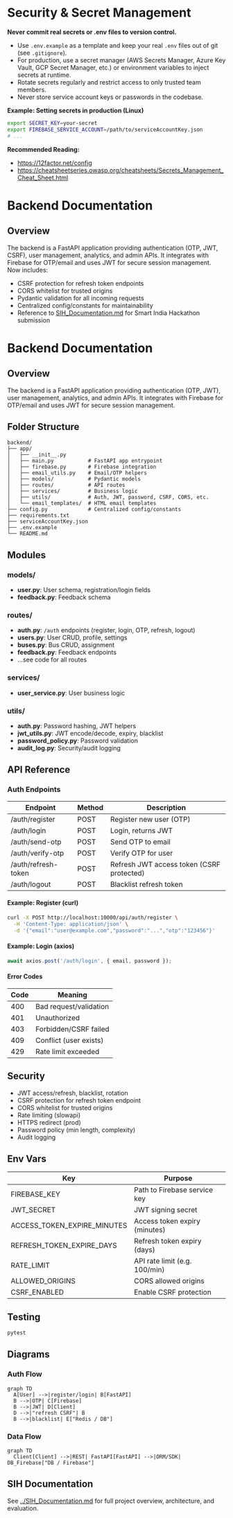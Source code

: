 # Security & Secret Management

**Never commit real secrets or .env files to version control.**

- Use `.env.example` as a template and keep your real `.env` files out of git (see `.gitignore`).
- For production, use a secret manager (AWS Secrets Manager, Azure Key Vault, GCP Secret Manager, etc.) or environment variables to inject secrets at runtime.
- Rotate secrets regularly and restrict access to only trusted team members.
- Never store service account keys or passwords in the codebase.

**Example: Setting secrets in production (Linux)**
```sh
export SECRET_KEY=your-secret
export FIREBASE_SERVICE_ACCOUNT=/path/to/serviceAccountKey.json
# ...
```

**Recommended Reading:**
- https://12factor.net/config
- https://cheatsheetseries.owasp.org/cheatsheets/Secrets_Management_Cheat_Sheet.html

# Backend Documentation

## Overview
The backend is a FastAPI application providing authentication (OTP, JWT, CSRF), user management, analytics, and admin APIs. It integrates with Firebase for OTP/email and uses JWT for secure session management. Now includes:
- CSRF protection for refresh token endpoints
- CORS whitelist for trusted origins
- Pydantic validation for all incoming requests
- Centralized config/constants for maintainability
- Reference to [SIH_Documentation.md](../SIH_Documentation.md) for Smart India Hackathon submission
# Backend Documentation

## Overview
The backend is a FastAPI application providing authentication (OTP, JWT), user management, analytics, and admin APIs. It integrates with Firebase for OTP/email and uses JWT for secure session management.

## Folder Structure
```text
backend/
├── app/
│   ├── __init__.py
│   ├── main.py           # FastAPI app entrypoint
│   ├── firebase.py       # Firebase integration
│   ├── email_utils.py    # Email/OTP helpers
│   ├── models/           # Pydantic models
│   ├── routes/           # API routes
│   ├── services/         # Business logic
│   ├── utils/            # Auth, JWT, password, CSRF, CORS, etc.
│   └── email_templates/  # HTML email templates
├── config.py             # Centralized config/constants
├── requirements.txt
├── serviceAccountKey.json
├── .env.example
└── README.md
```

## Modules
### models/
- **user.py**: User schema, registration/login fields
- **feedback.py**: Feedback schema

### routes/
- **auth.py**: `/auth` endpoints (register, login, OTP, refresh, logout)
- **users.py**: User CRUD, profile, settings
- **buses.py**: Bus CRUD, assignment
- **feedback.py**: Feedback endpoints
- ...see code for all routes

### services/
- **user_service.py**: User business logic

### utils/
- **auth.py**: Password hashing, JWT helpers
- **jwt_utils.py**: JWT encode/decode, expiry, blacklist
- **password_policy.py**: Password validation
- **audit_log.py**: Security/audit logging


## API Reference
### Auth Endpoints
| Endpoint         | Method | Description                |
|------------------|--------|----------------------------|
| /auth/register   | POST   | Register new user (OTP)    |
| /auth/login      | POST   | Login, returns JWT         |
| /auth/send-otp   | POST   | Send OTP to email          |
| /auth/verify-otp | POST   | Verify OTP for user        |
| /auth/refresh-token | POST| Refresh JWT access token (CSRF protected) |
| /auth/logout     | POST   | Blacklist refresh token    |

#### Example: Register (curl)
```sh
curl -X POST http://localhost:10000/api/auth/register \
  -H 'Content-Type: application/json' \
  -d '{"email":"user@example.com","password":"...","otp":"123456"}'
```

#### Example: Login (axios)
```js
await axios.post('/auth/login', { email, password });
```

#### Error Codes
| Code | Meaning                |
|------|------------------------|
| 400  | Bad request/validation |
| 401  | Unauthorized           |
| 403  | Forbidden/CSRF failed  |
| 409  | Conflict (user exists) |
| 429  | Rate limit exceeded    |


## Security
- JWT access/refresh, blacklist, rotation
- CSRF protection for refresh token endpoint
- CORS whitelist for trusted origins
- Rate limiting (slowapi)
- HTTPS redirect (prod)
- Password policy (min length, complexity)
- Audit logging


## Env Vars
| Key                        | Purpose                        |
|----------------------------|--------------------------------|
| FIREBASE_KEY               | Path to Firebase service key   |
| JWT_SECRET                 | JWT signing secret             |
| ACCESS_TOKEN_EXPIRE_MINUTES| Access token expiry (minutes)  |
| REFRESH_TOKEN_EXPIRE_DAYS  | Refresh token expiry (days)    |
| RATE_LIMIT                 | API rate limit (e.g. 100/min)  |
| ALLOWED_ORIGINS            | CORS allowed origins           |
| CSRF_ENABLED               | Enable CSRF protection         |

## Testing
```sh
pytest
```


## Diagrams
### Auth Flow
```mermaid
graph TD
  A[User] -->|register/login| B[FastAPI]
  B -->|OTP| C[Firebase]
  B -->|JWT| D[Client]
  D -->|"refresh CSRF"| B
  B -->|blacklist| E["Redis / DB"]
```

### Data Flow
```mermaid
graph TD
  Client[Client] -->|REST| FastAPI[FastAPI] -->|ORM/SDK| DB_Firebase["DB / Firebase"]
```

## SIH Documentation
See [../SIH_Documentation.md](../SIH_Documentation.md) for full project overview, architecture, and evaluation.
